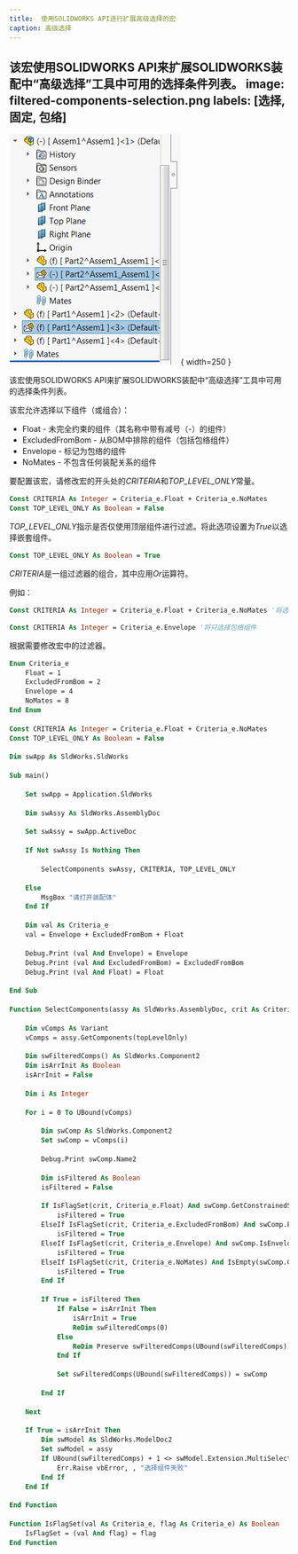 ```yaml
---
title:  使用SOLIDWORKS API进行扩展高级选择的宏
caption: 高级选择
---
```

 该宏使用SOLIDWORKS API来扩展SOLIDWORKS装配中“高级选择”工具中可用的选择条件列表。
image: filtered-components-selection.png
labels: [选择, 固定, 包络]
---
![在特征管理器树中选择包络组件](filtered-components-selection.png){ width=250 }

该宏使用SOLIDWORKS API来扩展SOLIDWORKS装配中“高级选择”工具中可用的选择条件列表。

该宏允许选择以下组件（或组合）：

* Float - 未完全约束的组件（其名称中带有减号（-）的组件）
* ExcludedFromBom - 从BOM中排除的组件（包括包络组件）
* Envelope - 标记为包络的组件
* NoMates - 不包含任何装配关系的组件

要配置该宏，请修改宏的开头处的*CRITERIA*和*TOP_LEVEL_ONLY*常量。

~~~ vb
Const CRITERIA As Integer = Criteria_e.Float + Criteria_e.NoMates
Const TOP_LEVEL_ONLY As Boolean = False
~~~

*TOP_LEVEL_ONLY*指示是否仅使用顶层组件进行过滤。将此选项设置为*True*以选择嵌套组件。

~~~ vb
Const TOP_LEVEL_ONLY As Boolean = True
~~~

*CRITERIA*是一组过滤器的组合，其中应用*Or*运算符。

例如：

~~~ vb
Const CRITERIA As Integer = Criteria_e.Float + Criteria_e.NoMates '将选择所有浮动组件或没有装配关系的组件
~~~

~~~ vb
Const CRITERIA As Integer = Criteria_e.Envelope '将只选择包络组件
~~~

根据需要修改宏中的过滤器。

~~~ vb
Enum Criteria_e
    Float = 1
    ExcludedFromBom = 2
    Envelope = 4
    NoMates = 8
End Enum

Const CRITERIA As Integer = Criteria_e.Float + Criteria_e.NoMates
Const TOP_LEVEL_ONLY As Boolean = False

Dim swApp As SldWorks.SldWorks

Sub main()

    Set swApp = Application.SldWorks
    
    Dim swAssy As SldWorks.AssemblyDoc
    
    Set swAssy = swApp.ActiveDoc
    
    If Not swAssy Is Nothing Then
    
        SelectComponents swAssy, CRITERIA, TOP_LEVEL_ONLY
    
    Else
        MsgBox "请打开装配体"
    End If
    
    Dim val As Criteria_e
    val = Envelope + ExcludedFromBom + Float
    
    Debug.Print (val And Envelope) = Envelope
    Debug.Print (val And ExcludedFromBom) = ExcludedFromBom
    Debug.Print (val And Float) = Float
    
End Sub

Function SelectComponents(assy As SldWorks.AssemblyDoc, crit As Criteria_e, topLevelOnly As Boolean)
    
    Dim vComps As Variant
    vComps = assy.GetComponents(topLevelOnly)
    
    Dim swFilteredComps() As SldWorks.Component2
    Dim isArrInit As Boolean
    isArrInit = False
    
    Dim i As Integer
    
    For i = 0 To UBound(vComps)
        
        Dim swComp As SldWorks.Component2
        Set swComp = vComps(i)
        
        Debug.Print swComp.Name2
        
        Dim isFiltered As Boolean
        isFiltered = False
        
        If IsFlagSet(crit, Criteria_e.Float) And swComp.GetConstrainedStatus() <> swConstrainedStatus_e.swFullyConstrained Then
            isFiltered = True
        ElseIf IsFlagSet(crit, Criteria_e.ExcludedFromBom) And swComp.ExcludeFromBOM Then
            isFiltered = True
        ElseIf IsFlagSet(crit, Criteria_e.Envelope) And swComp.IsEnvelope() Then
            isFiltered = True
        ElseIf IsFlagSet(crit, Criteria_e.NoMates) And IsEmpty(swComp.GetMates()) Then
            isFiltered = True
        End If
        
        If True = isFiltered Then
            If False = isArrInit Then
                isArrInit = True
                ReDim swFilteredComps(0)
            Else
                ReDim Preserve swFilteredComps(UBound(swFilteredComps) + 1)
            End If
            
            Set swFilteredComps(UBound(swFilteredComps)) = swComp
            
        End If
        
    Next
    
    If True = isArrInit Then
        Dim swModel As SldWorks.ModelDoc2
        Set swModel = assy
        If UBound(swFilteredComps) + 1 <> swModel.Extension.MultiSelect2(swFilteredComps, False, Nothing) Then
            Err.Raise vbError, , "选择组件失败"
        End If
    End If
    
End Function

Function IsFlagSet(val As Criteria_e, flag As Criteria_e) As Boolean
    IsFlagSet = (val And flag) = flag
End Function
~~~